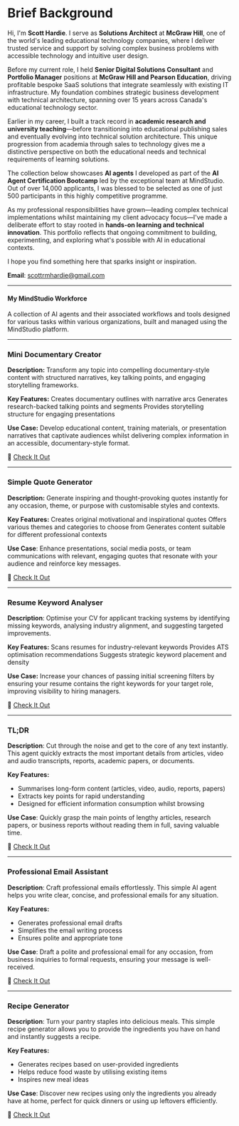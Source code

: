 # Brief Background

Hi, I'm **Scott Hardie**. I serve as **Solutions Architect** at **McGraw Hill**, one of the world's leading educational technology companies, where I deliver trusted service and support by solving complex business problems with accessible technology and intuitive user design.

Before my current role, I held **Senior Digital Solutions Consultant** and **Portfolio Manager** positions at **McGraw Hill and Pearson Education**, driving profitable bespoke SaaS solutions that integrate seamlessly with existing IT infrastructure. My foundation combines strategic business development with technical architecture, spanning over 15 years across Canada's educational technology sector.

Earlier in my career, I built a track record in **academic research and university teaching**—before transitioning into educational publishing sales and eventually evolving into technical solution architecture. This unique progression from academia through sales to technology gives me a distinctive perspective on both the educational needs and technical requirements of learning solutions.

The collection below showcases **AI agents** I developed as part of the **AI Agent Certification Bootcamp** led by the exceptional team at MindStudio. Out of over 14,000 applicants, I was blessed to be selected as one of just 500 participants in this highly competitive programme.

As my professional responsibilities have grown—leading complex technical implementations whilst maintaining my client advocacy focus—I've made a deliberate effort to stay rooted in **hands-on learning and technical innovation**. This portfolio reflects that ongoing commitment to building, experimenting, and exploring what's possible with AI in educational contexts.

I hope you find something here that sparks insight or inspiration.

**Email**: scottrmhardie@gmail.com

---

#### **My MindStudio Workforce**
A collection of AI agents and their associated workflows and tools designed for various tasks within various organizations, built and managed using the MindStudio platform.

---

### **Mini Documentary Creator**

**Description:** Transform any topic into compelling documentary-style content with structured narratives, key talking points, and engaging storytelling frameworks.

**Key Features:**
Creates documentary outlines with narrative arcs
Generates research-backed talking points and segments
Provides storytelling structure for engaging presentations

**Use Case:** Develop educational content, training materials, or presentation narratives that captivate audiences whilst delivering complex information in an accessible, documentary-style format.

🔗 [Check It Out](https://app.mindstudio.ai/agents/the-minidocumentary-creator-7d08b1df/remix)

---

### **Simple Quote Generator**

**Description:** Generate inspiring and thought-provoking quotes instantly for any occasion, theme, or purpose with customisable styles and contexts.

**Key Features:**
Creates original motivational and inspirational quotes
Offers various themes and categories to choose from
Generates content suitable for different professional contexts

**Use Case**: Enhance presentations, social media posts, or team communications with relevant, engaging quotes that resonate with your audience and reinforce key messages.

🔗 [Check It Out](https://app.mindstudio.ai/agents/the-simple-quote-generator-005556ae/remix)

---

### **Resume Keyword Analyser**

**Description**: Optimise your CV for applicant tracking systems by identifying missing keywords, analysing industry alignment, and suggesting targeted improvements.

**Key Features:**
Scans resumes for industry-relevant keywords
Provides ATS optimisation recommendations
Suggests strategic keyword placement and density

**Use Case:** Increase your chances of passing initial screening filters by ensuring your resume contains the right keywords for your target role, improving visibility to hiring managers.

🔗 [Check It Out](https://app.mindstudio.ai/agents/resume-keyword-helper-34a2aec1/remix)

---

### **TL;DR**

**Description**: Cut through the noise and get to the core of any text instantly. This agent quickly extracts the most important details from articles, video and audio transcripts, reports, academic papers, or documents.

**Key Features:**
* Summarises long-form content (articles, video, audio, reports, papers)
* Extracts key points for rapid understanding
* Designed for efficient information consumption whilst browsing

**Use Case**: Quickly grasp the main points of lengthy articles, research papers, or business reports without reading them in full, saving valuable time.

🔗 [Check It Out](https://app.mindstudio.ai/agents/article-summarizer-46ae4d9e/remix)


---

### **Professional Email Assistant**

**Description**: Craft professional emails effortlessly. This simple AI agent helps you write clear, concise, and professional emails for any situation.

**Key Features:**
* Generates professional email drafts
* Simplifies the email writing process
* Ensures polite and appropriate tone

**Use Case**: Draft a polite and professional email for any occasion, from business inquiries to formal requests, ensuring your message is well-received.

🔗 [Check It Out](https://app.mindstudio.ai/agents/sales-outreach-assistant-ed8e7dd5/remix)

---

### **Recipe Generator**

**Description**: Turn your pantry staples into delicious meals. This simple recipe generator allows you to provide the ingredients you have on hand and instantly suggests a recipe.

**Key Features:**
* Generates recipes based on user-provided ingredients
* Helps reduce food waste by utilising existing items
* Inspires new meal ideas

**Use Case**: Discover new recipes using only the ingredients you already have at home, perfect for quick dinners or using up leftovers efficiently.

🔗 [Check It Out](https://app.mindstudio.ai/agents/ai-recipe-assistant-c4970835/remix)
